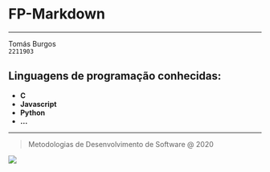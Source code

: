 # FP-Markdown
---
Tomás Burgos\
`2211903`
## Linguagens de programação conhecidas:
 * **C**
 * **Javascript**
 * **Python**
 * **...**
---

>Metodologias de Desenvolvimento de Software @ 2020

![](https://www.ipleiria.pt/wp-content/themes/ipleiria/img/logo_ipl_header.png)